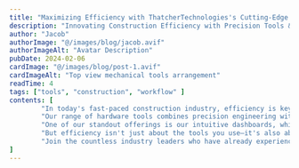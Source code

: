 ```yaml
---
title: "Maximizing Efficiency with ThatcherTechnologies's Cutting-Edge Tools"
description: "Innovating Construction Efficiency with Precision Tools & Support"
author: "Jacob"
authorImage: "@/images/blog/jacob.avif"
authorImageAlt: "Avatar Description"
pubDate: 2024-02-06
cardImage: "@/images/blog/post-1.avif"
cardImageAlt: "Top view mechanical tools arrangement"
readTime: 4
tags: ["tools", "construction", "workflow" ]
contents: [
        "In today's fast-paced construction industry, efficiency is key to success. At ThatcherTechnologies, we understand the importance of optimizing your project workflow to meet deadlines and stay within budget. That's why we're thrilled to introduce our cutting-edge tools designed to empower your projects like never before.",
        "Our range of hardware tools combines precision engineering with user-centric design, ensuring maximum productivity on every job site. From power drills to advanced fastening solutions, ThatcherTechnologies's tools are built to withstand the rigors of construction while streamlining your workflow.",
        "One of our standout offerings is our intuitive dashboards, which provide real-time insights into project progress, resource allocation, and more. With user-friendly interfaces, navigating and overseeing your projects has never been easier.",
        "But efficiency isn't just about the tools you use—it's also about the support you receive. That's why ThatcherTechnologies offers comprehensive documentation and expert guidance every step of the way. Our dedicated teams are committed to your success, providing personalized assistance to ensure you get the most out of our products.",
        "Join the countless industry leaders who have already experienced the difference ThatcherTechnologies tools can make. With our cutting-edge solutions, you can fast-track your projects to success and stay ahead of the competition."
]
---
```

